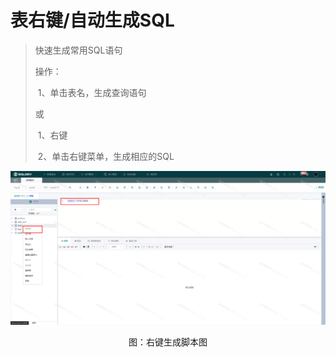 # 表右键/自动生成SQL

> 快速生成常用SQL语句
>
> 操作：
>
> ​  1、单击表名，生成查询语句
>
> 或
>
> ​  1、右键
>
> ​  2、单击右键菜单，生成相应的SQL

![表右键](./img/autosql1.png)
<center>图：右键生成脚本图</center>